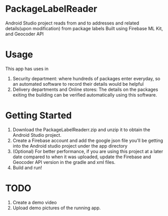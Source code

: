 # PackageLabelReader
Android Studio project reads from and to addresses and related details(upon modification) from package labels
Built using Firebase ML Kit, and Geocoder API

# Usage
This app has uses in 
1) Security department: where hundreds of packages enter everyday, so an automated software to record their details would be helpful
2) Delivery departments and Online stores: The details on the packages exiting the building can be verified automatically using this software.

# Getting Started

1) Download the PackageLabelReaderr.zip and unzip it to obtain the Android Studio project.
2) Create a Firebase account and add the google json file you'll be getting into the Android studio project under the app directory
3) (Optional) For better performance, if you are using this project at a later date compared to when it was uploaded, update the Firebase and Geocoder API version in the gradle and xml files.
4) Build and run!

# TODO
1) Create a demo video
2) Upload demo pictures of the running app.
